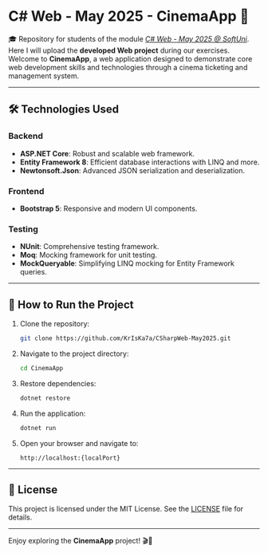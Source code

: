 # C# Web - May 2025 - CinemaApp 🎥
🎓 Repository for students of the module [*C# Web - May 2025 @ SoftUni*](https://softuni.bg/modules/108/csharp-web-may-2025/1539). Here I will upload the **developed Web project** during our exercises. Welcome to **CinemaApp**, a web application designed to demonstrate core web development skills and technologies through a cinema ticketing and management system.

---

## 🛠️ Technologies Used

### Backend
- **ASP.NET Core**: Robust and scalable web framework.
- **Entity Framework 8**: Efficient database interactions with LINQ and more.
- **Newtonsoft.Json**: Advanced JSON serialization and deserialization.

### Frontend
- **Bootstrap 5**: Responsive and modern UI components.

### Testing
- **NUnit**: Comprehensive testing framework.
- **Moq**: Mocking framework for unit testing.
- **MockQueryable**: Simplifying LINQ mocking for Entity Framework queries.

---

## 🚀 How to Run the Project

1. Clone the repository:
   ```bash
   git clone https://github.com/KrIsKa7a/CSharpWeb-May2025.git
   ```

2. Navigate to the project directory:
   ```bash
   cd CinemaApp
   ```

3. Restore dependencies:
   ```bash
   dotnet restore
   ```

4. Run the application:
   ```bash
   dotnet run
   ```

5. Open your browser and navigate to:
   ```
   http://localhost:{localPort}
   ```

---

## 📜 License

This project is licensed under the MIT License. See the [LICENSE](LICENSE) file for details.

---

Enjoy exploring the **CinemaApp** project! 🎬🍿

